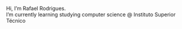 Hi, I’m Rafael Rodrigues.  <br />
I’m currently learning studying computer science @ Instituto Superior Técnico

<!---
Rafael-R/Rafael-R is a ✨ special ✨ repository because its `README.md` (this file) appears on your GitHub profile.
You can click the Preview link to take a look at your changes.
--->
